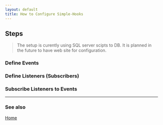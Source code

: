 ```yaml
---
layout: default
title: How to Configure Simple-Hooks
---
```


## Steps

> The setup is curently using SQL server scipts to DB. It is planned in the future to have web site for configuration.

### Define Events


### Define Listeners (Subscribers)

### Subscribe Listeners to Events


---

### See also

[Home](/index)
